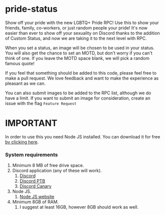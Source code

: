 # pride-status

Show off your pride with the new LGBTQ+ Pride RPC! Use this to show your friends, family, co-workers, or just random people your pride! It's now easier than ever to show off your sexuality on Discord thanks to the addition of Custom Status, and now we are taking it to the next level with RPC.

When you set a status, an image will be chosen to be used in your status. You will also get the chance to set an MOTD, but don't worry if you can't think of one. If you leave the MOTD space blank, we will pick a random famous quote!

If you feel that something should be added to this code, please feel free to make a pull request. We love feedback and want to make the experience as pleasant as we can.

You can also submit images to be added to the RPC list, although we do have a limit. If you want to submit an image for consideration, create an issue with the flag `Feature Request`


# IMPORTANT #
In order to use this you need Node JS installed. You can download it for free [by clicking here](https://nodejs.org/en/). 

### System requirements ###
1. Minimum 8 MB of free drive space.
1. Discord application (any of these will work).
	1. [Discord](https://discord.com/download)
	1. [Discord PTB](https://ptb.discord.com/download)
	1. [Discord Canary](https://canary.discord.com/download)
1. Node JS.
	1. [Node JS website](https://nodejs.org/)
1. Minimum 8GB of RAM.
	1. I suggest at least 16GB, however 8GB should work as well.
